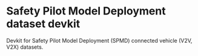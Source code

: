 # Safety Pilot Model Deployment dataset devkit

Devkit for Safety Pilot Model Deployment (SPMD) connected vehicle (V2V, V2X) datasets.
